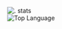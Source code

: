 ![. stats](https://github-readme-stats.vercel.app/api?username=nggaaa&show_icons=true&theme=cobalt)
<br>![Top Language](https://github-readme-stats.vercel.app/api/top-langs/?username=nggaaaa&layout=compact&theme=cobalt)
